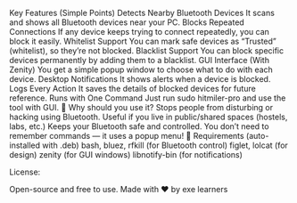 Key Features (Simple Points)
Detects Nearby Bluetooth Devices
It scans and shows all Bluetooth devices near your PC.
Blocks Repeated Connections
If any device keeps trying to connect repeatedly, you can block it easily.
Whitelist Support
You can mark safe devices as “Trusted” (whitelist), so they’re not blocked.
Blacklist Support
You can block specific devices permanently by adding them to a blacklist.
GUI Interface (With Zenity)
You get a simple popup window to choose what to do with each device.
Desktop Notifications
It shows alerts when a device is blocked.
Logs Every Action
It saves the details of blocked devices for future reference.
Runs with One Command
Just run sudo hitmiler-pro and use the tool with GUI.
🧠 Why should you use it?
Stops people from disturbing or hacking using Bluetooth.
Useful if you live in public/shared spaces (hostels, labs, etc.)
Keeps your Bluetooth safe and controlled.
You don’t need to remember commands — it uses a popup menu!
🧰 Requirements (auto-installed with .deb)
bash, bluez, rfkill (for Bluetooth control)
figlet, lolcat (for design)
zenity (for GUI windows)
libnotify-bin (for notifications)


License:

Open-source and free to use.
Made with ❤️ by exe learners
